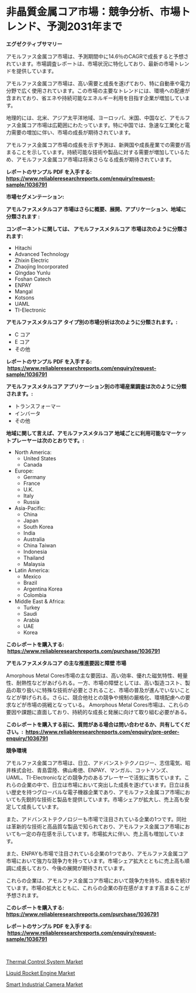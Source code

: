 <p><h1>非晶質金属コア市場：競争分析、市場トレンド、予測2031年まで</h1></p><p><strong>エグゼクティブサマリー</strong></p>
<p><p>アモルファス金属コア市場は、予測期間中に14.6％のCAGRで成長すると予想されています。市場調査レポートは、市場状況に特化しており、最新の市場トレンドを提供しています。</p><p>アモルファス金属コア市場は、高い需要と成長を遂げており、特に自動車や電力分野で広く使用されています。この市場の主要なトレンドには、環境への配慮が含まれており、省エネや持続可能なエネルギー利用を目指す企業が増加しています。</p><p>地理的には、北米、アジア太平洋地域、ヨーロッパ、米国、中国など、アモルファス金属コア市場は広範囲にわたっています。特に中国では、急速な工業化と電力需要の増加に伴い、市場の成長が期待されています。</p><p>アモルファス金属コア市場の成長を示す予測は、新興国や成長産業での需要が高まることを示しています。持続可能な技術や製品に対する需要が増加しているため、アモルファス金属コア市場は将来さらなる成長が期待されています。</p></p>
<p><strong>レポートのサンプル PDF を入手する: <a href="https://www.reliableresearchreports.com/enquiry/request-sample/1036791">https://www.reliableresearchreports.com/enquiry/request-sample/1036791</a></strong></p>
<p><strong>市場セグメンテーション:</strong></p>
<p><strong> アモルファスメタルコア 市場はさらに概要、展開、アプリケーション、地域に分類されます :</strong></p>
<p><strong>コンポーネントに関しては、 アモルファスメタルコア 市場は次のように分類されます: &nbsp;</strong></p>
<p><ul><li>Hitachi</li><li>Advanced Technology</li><li>Zhixin Electric</li><li>Zhaojing Incorporated</li><li>Qingdao Yunlu</li><li>Foshan Catech</li><li>ENPAY</li><li>Mangal</li><li>Kotsons</li><li>UAML</li><li>TI-Electronic</li></ul></p>
<p><strong> アモルファスメタルコア タイプ別の市場分析は次のように分類されます。:</strong></p>
<p><ul><li>C コア</li><li>E コア</li><li>その他</li></ul></p>
<p><strong>レポートのサンプル PDF を入手する: &nbsp;<a href="https://www.reliableresearchreports.com/enquiry/request-sample/1036791">https://www.reliableresearchreports.com/enquiry/request-sample/1036791</a></strong></p>
<p><strong> アモルファスメタルコア アプリケーション別の市場産業調査は次のように分類されます。:</strong></p>
<p><ul><li>トランスフォーマー</li><li>インバータ</li><li>その他</li></ul></p>
<p><strong>地域に関して言えば、アモルファスメタルコア 地域ごとに利用可能なマーケットプレーヤーは次のとおりです。:</strong></p>
<p><ul>
    <li>
        North America:
        <ul>
            <li>United States</li>
            <li>Canada</li>
        </ul>
    </li>
    <li>
        Europe:
        <ul>
            <li>Germany</li>
            <li>France</li>
            <li>U.K.</li>
            <li>Italy</li>
            <li>Russia</li>
        </ul>
    </li>
    <li>
        Asia-Pacific:
        <ul>
            <li>China</li>
            <li>Japan</li>
            <li>South Korea</li>
            <li>India</li>
            <li>Australia</li>
            <li>China Taiwan</li>
            <li>Indonesia</li>
            <li>Thailand</li>
            <li>Malaysia</li>
        </ul>
    </li>
    <li>
        Latin America:
        <ul>
            <li>Mexico</li>
            <li>Brazil</li>
            <li>Argentina Korea</li>
            <li>Colombia</li>
        </ul>
    </li>
    <li>
        Middle East & Africa:
        <ul>
            <li>Turkey</li>
            <li>Saudi</li>
            <li>Arabia</li>
            <li>UAE</li>
            <li>Korea</li>
        </ul>
    </li>
    </ul></p>
<p><strong>このレポートを購入する: &nbsp;<a href="https://www.reliableresearchreports.com/purchase/1036791">https://www.reliableresearchreports.com/purchase/1036791</a></strong></p>
<p><strong>アモルファスメタルコア の主な推進要因と障壁 市場</strong></p>
<p><p>Amorphous Metal Cores市場の主な要因は、高い効率、優れた磁気特性、軽量性、耐熱性などがあげられる。一方、市場の障壁としては、高い製造コスト、製品の取り扱いに特殊な技術が必要とされること、市場の普及が進んでいないことなどが挙げられる。さらに、競合他社との競争や規制の厳格化、環境配慮への要求などが市場の挑戦となっている。 Amorphous Metal Cores市場は、これらの要因や課題に直面しており、持続的な成長と発展に向けて取り組む必要がある。</p></p>
<p><strong>このレポートを購入する前に、質問がある場合は問い合わせるか、共有してください。:&nbsp; <a href="https://www.reliableresearchreports.com/enquiry/pre-order-enquiry/1036791">https://www.reliableresearchreports.com/enquiry/pre-order-enquiry/1036791</a></strong></p>
<p><strong>競争環境</strong></p>
<p><p>アモルファス金属コア市場は、日立、アドバンストテクノロジー、志信電気、昭井株式会社、青島雲陸、佛山希徳、ENPAY、マンガル、コットソンズ、UAML、TI-Electronicなどの競争力のあるプレーヤーで活気に満ちています。これらの企業の中で、日立は市場において突出した成長を遂げています。日立は長い歴史を持つグローバルな電子機器企業であり、アモルファス金属コア市場においても先鋭的な技術と製品を提供しています。市場シェアが拡大し、売上高も安定して成長しています。</p><p>また、アドバンストテクノロジーも市場で注目されている企業の1つです。同社は革新的な技術と高品質な製品で知られており、アモルファス金属コア市場においても一定の存在感を示しています。市場拡大に伴い、売上高も増加しています。</p><p>また、ENPAYも市場で注目されている企業の1つであり、アモルファス金属コア市場において強力な競争力を持っています。市場シェア拡大とともに売上高も順調に成長しており、今後の展開が期待されています。</p><p>これらの企業は、アモルファス金属コア市場において競争力を持ち、成長を続けています。市場の拡大とともに、これらの企業の存在感がますます高まることが予想されます。</p></p>
<p><strong>このレポートを購入する: &nbsp; <a href="https://www.reliableresearchreports.com/purchase/1036791">https://www.reliableresearchreports.com/purchase/1036791</a></strong></p>
<p><strong>レポートのサンプル PDF を入手する: &nbsp;<a href="https://www.reliableresearchreports.com/enquiry/request-sample/1036791">https://www.reliableresearchreports.com/enquiry/request-sample/1036791</a></strong><strong></strong></p>
<p>&nbsp;</p>
<p><p><a href="https://view.publitas.com/reportprime-1/thermal-control-system-market-research-report-provides-thorough-industry-overview-which-offers-an-in-depth-analysis-of-product-trends-and-new-market-divisions/">Thermal Control System Market</a></p><p><a href="https://view.publitas.com/reportprime-1/liquid-rocket-engine-market-size-share-trends-analysis-report-by-application-regional-outlook-competitive-strategies-and-segment-forecasts-2024-2031/">Liquid Rocket Engine Market</a></p><p><a href="https://view.publitas.com/reportprime-1/smart-industrial-camera-market-dynamics-2024-2031-also-about-its-market-trends-projections-and-opportunities/">Smart Industrial Camera Market</a></p></p>